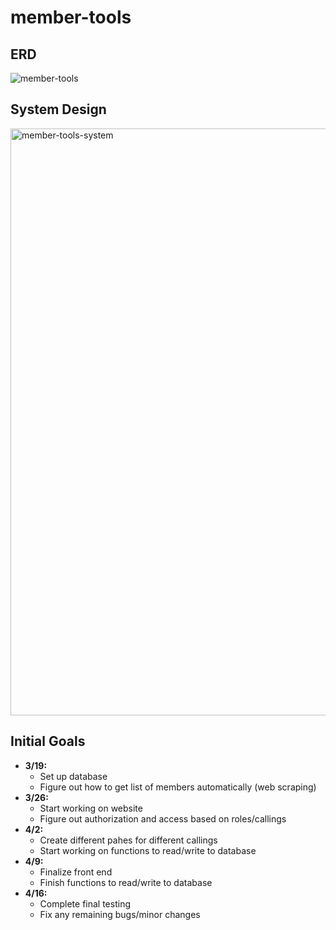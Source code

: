 # member-tools

## ERD
![member-tools](https://github.com/user-attachments/assets/de345a13-1a72-424e-b069-129073fa4a95)

## System Design
<img width="939" alt="member-tools-system" src="https://github.com/user-attachments/assets/3cc80325-f551-4dc9-b447-6d7824c51cd7" />

## Initial Goals
* **3/19:**
  * Set up database
  * Figure out how to get list of members automatically (web scraping)
* **3/26:**
  * Start working on website
  * Figure out authorization and access based on roles/callings
* **4/2:**
  * Create different pahes for different callings
  * Start working on functions to read/write to database
* **4/9:**
  * Finalize front end
  * Finish functions to read/write to database
* **4/16:**
  * Complete final testing
  * Fix any remaining bugs/minor changes
